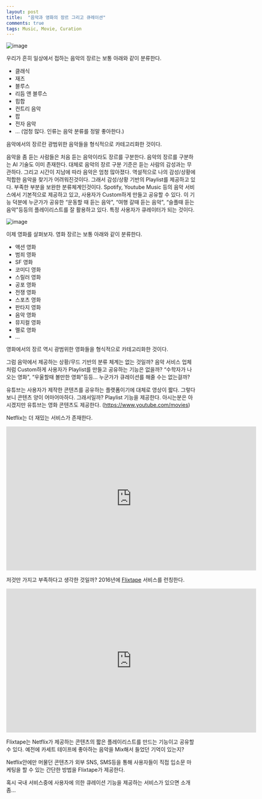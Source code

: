```yaml
---
layout: post
title:  "음악과 영화의 장르 그리고 큐레이션"
comments: true
tags: Music, Movie, Curation
---
```

![image](https://user-images.githubusercontent.com/111643/116031218-2d4a0e80-a698-11eb-9392-d9eb12f091f5.png)

우리가 흔히 일상에서 접하는 음악의 장르는 보통 아래와 같이 분류한다.
* 클래식
* 재즈
* 블루스
* 리듬 앤 블루스
* 힙합
* 컨트리 음악
* 팝
* 전자 음악
* … (엄청 많다. 인류는 음악 분류를 정말 좋아한다.)

음악에서의 장르란 광범위한 음악들을 형식적으로 카테고리화한 것이다.

음악을 좀 듣는 사람들은 처음 듣는 음악이라도 장르를 구분한다. 음악의 장르를 구분하는 AI 기술도 이미 존재한다. 대체로 음악의 장르 구분 기준은 듣는 사람의 감성과는 무관하다. 그리고 시간이 지남에 따라 음악은 엄청 많아졌다. 역설적으로 나의 감성/상황에 적합한 음악을 찾기가 어려워진것이다. 그래서 감성/상황 기반의 Playlist를 제공하고 있다. 부족한 부분을 보완한 분류체계인것이다. Spotify, Youtube Music 등의 음악 서비스에서 기본적으로 제공하고 있고, 사용자가 Custom하게 만들고 공유할 수 있다. 이 기능 덕분에 누군가가 공유한 “운동할 때 듣는 음악", “여행 갈때 듣는 음악", “슬플때 듣는 음악"등등의 플레이리스트를 잘 활용하고 있다. 특정 사용자가 큐레이터가 되는 것이다.

![image](https://user-images.githubusercontent.com/111643/116031253-40f57500-a698-11eb-8640-0d581a1491a2.png)

이제 영화를 살펴보자. 영화 장르는 보통 아래와 같이 분류한다.
* 액션 영화
* 범죄 영화
* SF 영화
* 코미디 영화
* 스릴러 영화
* 공포 영화
* 전쟁 영화
* 스포츠 영화
* 판타지 영화
* 음악 영화
* 뮤지컬 영화
* 멜로 영화
* …

영화에서의 장르 역시 광범위한 영화들을 형식적으로 카테고리화한 것이다.

그럼 음악에서 제공하는 상황/무드 기반의 분류 체계는 없는 것일까? 음악 서비스 업체처럼 Custom하게 사용자가 Playlist를 만들고 공유하는 기능은 없을까? “수학자가 나오는 영화", “우울할때 볼만한 영화"등등… 누군가가 큐레이션를 해줄 수는 없는걸까?

유튜브는 사용자가 제작한 콘텐츠를 공유하는 플랫폼이기에 대체로 영상이 짧다. 그렇다보니 콘텐츠 양이 어마어마하다. 그래서일까? Playlist 기능을 제공한다. 아시는분은 아시겠지만 유튜브는 영화 콘텐츠도 제공한다. (https://www.youtube.com/movies)

Netflix는 더 재밌는 서비스가 존재한다.

<iframe width="665" height="382" src="https://www.youtube.com/embed/nIjOS2BG9vs" title="YouTube video player" frameborder="0" allow="accelerometer; autoplay; clipboard-write; encrypted-media; gyroscope; picture-in-picture" allowfullscreen></iframe>

저것만 가지고 부족하다고 생각한 것일까? 2016년에 [Flixtape](https://flixtape.netflix.com/) 서비스를 런칭한다.

<iframe width="665" height="382" src="https://www.youtube.com/embed/R49qlR5TTEs" title="YouTube video player" frameborder="0" allow="accelerometer; autoplay; clipboard-write; encrypted-media; gyroscope; picture-in-picture" allowfullscreen></iframe>

Flixtape는 Netflix가 제공하는 콘텐츠의 짧은 플레이리스트를 만드는 기능이고 공유할 수 있다. 예전에 카세트 테이프에 좋아하는 음악을 Mix해서 들었던 기억이 있는지?

Netflix안에만 머물던 콘텐츠가 외부 SNS, SMS등을 통해 사용자들이 직접 입소문 마케팅을 할 수 있는 간단한 방법을 Flixtape가 제공한다.

혹시 국내 서비스중에 사용자에 의한 큐레이션 기능을 제공하는 서비스가 있으면 소개좀…
